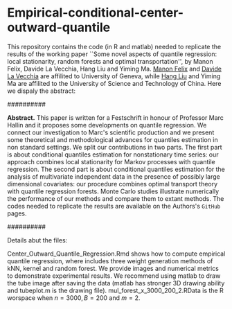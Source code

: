 # Empirical-conditional-center-outward-quantile
This repository contains the code (in R and matlab) needed to replicate the results of the working paper ``Some novel aspects of quantile regression: local stationarity, random forests and optimal transportation'', by Manon Felix, Davide La Vecchia, Hang Liu and Yiming Ma. [Manon Felix](https://www.unige.ch/gsem/en/research/institutes/rcs/team/phd-students/manon-felix/) and  [Davide La Vecchia](https://sites.google.com/view/davidelavecchia/home) are affilited to  University of Geneva, while  [Hang Liu](https://bs.ustc.edu.cn/english/profile-1845.html)  and Yiming Ma are affilited to the University of Science and Technology of China. Here we dispaly the abstract:

##########

**Abstract.** This paper is written for a Festschrift in honour of Professor Marc Hallin and it proposes some developments on quantile regression. We connect our  investigation to Marc's scientific production and we  present some theoretical and methodological advances for quantiles estimation in non standard settings.  We split our contributions in two parts. The first part is about conditional quantiles estimation for nonstationary time series: our approach combines local stationarity for Markov processes with quantile regression. The second part is about conditional quantiles estimation  for the analysis of multivariate independent data in the presence of possibly large dimensional covariates: our procedure  combines optimal transport theory with quantile regression forests. Monte Carlo studies illustrate numerically the performance of our methods and compare them to extant methods. The codes needed to replicate the results are available on the Authors's $\texttt{GitHub}$ pages.




##########



Details abut the files:

Center_Outward_Quantile_Regression.Rmd  shows how to compute empirical quantile regression, where  includes three weight generation methods of kNN, kernel and random forest. We provide images and numerical metrics to demonstrate experimental results. We recommend using matlab to draw the tube image after saving the data (matlab has stronger 3D drawing ability and tubeplot.m is the drawing file). mul_forest_x_3000_200_2.RData is the R worspace  when $n=3000,B=200$ and $m=2$.
